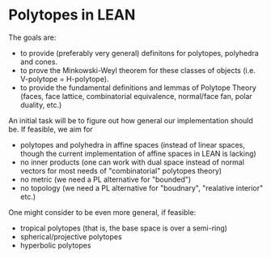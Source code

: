 # Polytopes in LEAN

The goals are:
- to provide (preferably very general) definitons for polytopes, polyhedra and cones.
- to prove the Minkowski-Weyl theorem for these classes of objects (i.e. V-polytope = H-polytope).
- to provide the fundamental definitions and lemmas of Polytope Theory (faces, face lattice, combinatorial equivalence, normal/face fan, polar duality, etc.)

An initial task will be to figure out how general our implementation should be. If feasible, we aim for
- polytopes and polyhedra in affine spaces (instead of linear spaces, though the current implementation of affine spaces in LEAN is lacking)
- no inner products (one can work with dual space instead of normal vectors for most needs of "combinatorial" polytopes theory)
- no metric (we need a PL alternative for "bounded")
- no topology (we need a PL alternative for "boudnary", "realative interior" etc.)

One might consider to be even more general, if feasible:
- tropical polytopes (that is, the base space is over a semi-ring)
- spherical/projective polytopes
- hyperbolic polytopes
